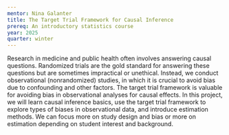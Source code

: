 ```yaml
---
mentor: Nina Galanter
title: The Target Trial Framework for Causal Inference
prereq: An introductory statistics course
year: 2025
quarter: winter
---
```


Research in medicine and public health often involves answering causal questions. Randomized trials are the gold standard for answering these questions but are sometimes impractical or unethical. Instead, we conduct observational (nonrandomized) studies, in which it is crucial to avoid bias due to confounding and other factors. The target trial framework is valuable for avoiding bias in observational analyses for causal effects. In this project, we will learn causal inference basics, use the target trial framework to explore types of biases in observational data, and introduce estimation methods. We can focus more on study design and bias or more on estimation depending on student interest and background.